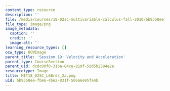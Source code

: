 ```yaml
---
content_type: resource
description: ''
file: /media/courses/18-02sc-multivariable-calculus-fall-2010/bb9358eefbe64be2831f506a6e95fa4b_MIT18_02SC_L6Brds_2a.png
file_type: image/png
image_metadata:
  caption: ''
  credit: ''
  image-alt: ''
learning_resource_types: []
ocw_type: OCWImage
parent_title: 'Session 19: Velocity and Acceleration'
parent_type: CourseSection
parent_uid: dcdc00f0-31ba-84ce-819f-58d5b2584e2e
resourcetype: Image
title: MIT18_02SC_L6Brds_2a.png
uid: bb9358ee-fbe6-4be2-831f-506a6e95fa4b
---
```

